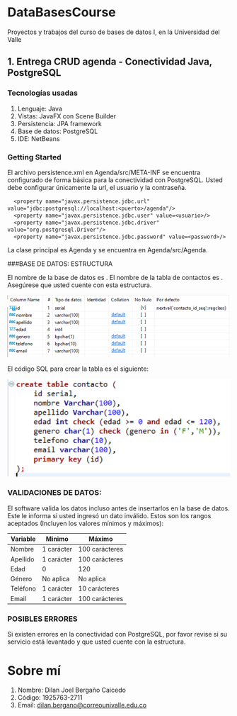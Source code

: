 # DataBasesCourse
Proyectos y trabajos del curso de bases de datos I, en la Universidad del Valle 

## 1. Entrega CRUD agenda - Conectividad Java, PostgreSQL
### Tecnologías usadas 
1. Lenguaje: Java 
2. Vistas: JavaFX con Scene Builder
3. Persistencia: JPA framework
4. Base de datos: PostgreSQL
5. IDE: NetBeans

### Getting Started 

El archivo persistence.xml en Agenda/src/META-INF se encuentra configurado de forma básica para la conectividad con PostgreSQL. Usted debe configurar únicamente la url,
el usuario y la contraseña.

      <property name="javax.persistence.jdbc.url" value="jdbc:postgresql://localhost:<puerto>/agenda"/>
      <property name="javax.persistence.jdbc.user" value=<usuario>/>
      <property name="javax.persistence.jdbc.driver" value="org.postgresql.Driver"/>
      <property name="javax.persistence.jdbc.password" value=<password>/>

La clase principal es Agenda y se encuentra en Agenda/src/Agenda.

###BASE DE DATOS: ESTRUCTURA

El nombre de la base de datos es <agenda>. El nombre de la tabla de contactos es <contacto>. Asegúrese que usted cuente con esta estructura.
<p align="center">
  <img src="https://github.com/DylanJo2002/DataBasesCourse/blob/main/Imagenes/Agenda/Estructura%20tabla%20contacto.PNG" width="1000" title="hover text">    
</p>
El código SQL para crear la tabla es el siguiente:
<p align="center">
  <img src="https://github.com/DylanJo2002/DataBasesCourse/blob/main/Imagenes/Agenda/create%20table%20contacto.PNG" width="1000" title="hover text">    
</p>  
     
### VALIDACIONES DE DATOS: 
El software valida los datos incluso antes de insertarlos en la base de datos. Este le informa si usted ingresó un dato inválido. Estos son los rangos aceptados (Incluyen       los valores mínimos y máximos):
      
Variable     | Minimo        | Máximo
------------ | ------------- | -------------
Nombre | 1 carácter | 100 carácteres
Apellido | 1 carácter | 100 carácteres
Edad | 0 | 120
Género | No aplica | No aplica
Teléfono | 1 carácter | 10 carácteres
Email | 1 carácter | 100 carácteres
      
### POSIBLES ERRORES
Si existen errores en la conectividad con PostgreSQL, por favor revise si su servicio está levantado y que usted cuente con la estructura.
      
# Sobre mí
1. Nombre: Dilan Joel Bergaño Caicedo
2. Código: 1925763-2711
3. Email: dilan.bergano@correounivalle.edu.co
